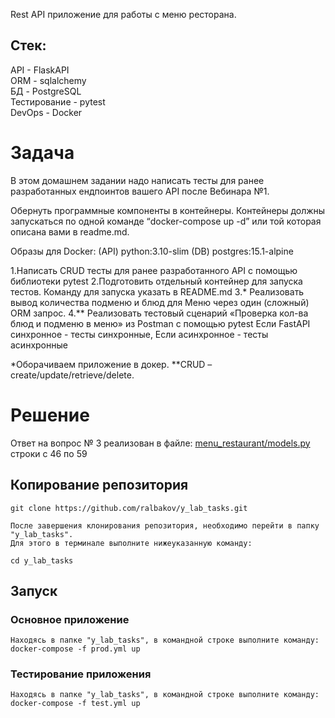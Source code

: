 Rest API приложение для работы с меню ресторана.
## Стек:
API - FlaskAPI  \
ORM - sqlalchemy  \
БД - PostgreSQL  \
Тестирование - pytest  \
DevOps - Docker
# Задача
В этом домашнем задании надо написать тесты для ранее разработанных ендпоинтов вашего API после Вебинара №1.

Обернуть программные компоненты в контейнеры. Контейнеры должны запускаться по одной команде “docker-compose up -d” или той которая описана вами в readme.md.

Образы для Docker:
(API) python:3.10-slim
(DB) postgres:15.1-alpine

1.Написать CRUD тесты для ранее разработанного API с помощью библиотеки pytest
2.Подготовить отдельный контейнер для запуска тестов. Команду для запуска указать в README.md
3.* Реализовать вывод количества подменю и блюд для Меню через один (сложный) ORM запрос.
4.** Реализовать тестовый сценарий «Проверка кол-ва блюд и подменю в меню» из Postman с помощью pytest
Если FastAPI синхронное - тесты синхронные, Если асинхронное - тесты асинхронные

*Оборачиваем приложение в докер.
**CRUD – create/update/retrieve/delete.

# Решение

Ответ на вопрос № 3 реализован в файле: [menu_restaurant/models.py](https://github.com/ralbakov/y_lab_tasks/blob/main/menu_restaurant/models.py) строки с 46 по 59


## Копирование репозитория
```
git clone https://github.com/ralbakov/y_lab_tasks.git

После завершения клонирования репозитория, необходимо перейти в папку "y_lab_tasks".
Для этого в терминале выполните нижеуказанную команду:

cd y_lab_tasks
```

## Запуск
### Основное приложение
```
Находясь в папке "y_lab_tasks", в командной строке выполните команду:
docker-compose -f prod.yml up
```
### Тестирование приложения
```
Находясь в папке "y_lab_tasks", в командной строке выполните команду:
docker-compose -f test.yml up
```

